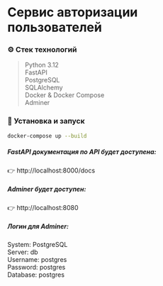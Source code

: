 #  Сервис авторизации пользователей
### ⚙️ Стек технологий
> Python 3.12  
> FastAPI  
> PostgreSQL  
> SQLAlchemy  
> Docker & Docker Compose  
> Adminer  

### 🚀 Установка и запуск

```sh
docker-compose up --build
```
##### FastAPI документация по API будет доступена:
👉 http://localhost:8000/docs

##### Adminer будет доступен:
👉 http://localhost:8080

##### Логин для Adminer:
System: PostgreSQL  
Server: db  
Username: postgres  
Password: postgres  
Database: postgres  
